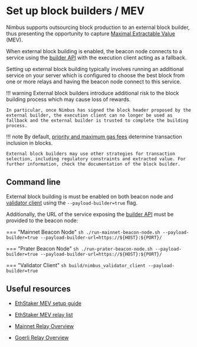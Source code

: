 # Set up block builders / MEV

Nimbus supports outsourcing block production to an external block builder, thus presenting the opportunity to capture [Maximal Extractable Value](https://ethereum.org/en/developers/docs/mev/) (MEV).

When external block building is enabled, the beacon node connects to a service using the [builder API](https://ethereum.github.io/builder-specs/) with the execution client acting as a fallback.

Setting up external block building typically involves running an additional service on your server which is configured to choose the best block from one or more relays and having the beacon node connect to this service.

!!! warning
    External block builders introduce additional risk to the block building process which may cause loss of rewards.

    In particular, once Nimbus has signed the block header proposed by the external builder, the execution client can no longer be used as fallback and the external builder is trusted to complete the building process.

!!! note
    By default, [priority and maximum gas fees](https://eips.ethereum.org/EIPS/eip-1559#abstract) determine transaction inclusion in blocks.

    External block builders may use other strategies for transaction selection, including regulatory constraints and extracted value. For further information, check the documentation of the block builder.

## Command line

External block building is must be enabled on both beacon node and [validator client](./validator-client.md) using the `--payload-builder=true` flag.

Additionally, the URL of the service exposing the [builder API](https://ethereum.github.io/builder-specs/) must be provided to the beacon node:

=== "Mainnet Beacon Node"
    ```sh
    ./run-mainnet-beacon-node.sh --payload-builder=true --payload-builder-url=https://${HOST}:${PORT}/
    ```

=== "Prater Beacon Node"
    ```sh
    ./run-prater-beacon-node.sh --payload-builder=true --payload-builder-url=https://${HOST}:${PORT}/
    ```

=== "Validator Client"
    ```sh
    build/nimbus_validator_client --payload-builder=true
    ```

## Useful resources

- [EthStaker MEV setup guide](https://github.com/eth-educators/ethstaker-guides/blob/main/prepare-for-the-merge.md#choosing-and-configuring-an-mev-solution)

- [EthStaker MEV relay list](https://ethstaker.cc/mev-relay-list/)

- [Mainnet Relay Overview](https://beaconcha.in/relays)

- [Goerli Relay Overview](https://goerli.beaconcha.in/relays)
